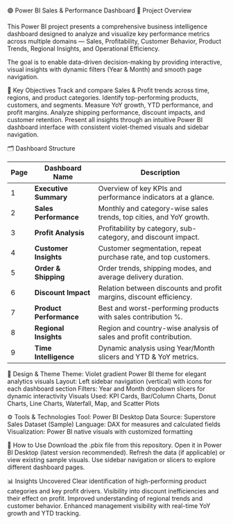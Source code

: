 🟣 Power BI Sales & Performance Dashboard
📘 Project Overview



This Power BI project presents a comprehensive business intelligence dashboard designed to analyze and visualize key performance metrics across multiple domains — Sales, Profitability, Customer Behavior, Product Trends, Regional Insights, and Operational Efficiency.

The goal is to enable data-driven decision-making by providing interactive, visual insights with dynamic filters (Year & Month) and smooth page navigation.


🧠 Key Objectives
Track and compare Sales & Profit trends across time, regions, and product categories.
Identify top-performing products, customers, and segments.
Measure YoY growth, YTD performance, and profit margins.
Analyze shipping performance, discount impacts, and customer retention.
Present all insights through an intuitive Power BI dashboard interface with consistent violet-themed visuals and sidebar navigation.



🗂 Dashboard Structure

| Page | Dashboard Name          | Description                                                         |
| ---- | ----------------------- | ------------------------------------------------------------------- |
| 1    | **Executive Summary**   | Overview of key KPIs and performance indicators at a glance.        |
| 2    | **Sales Performance**   | Monthly and category-wise sales trends, top cities, and YoY growth. |
| 3    | **Profit Analysis**     | Profitability by category, sub-category, and discount impact.       |
| 4    | **Customer Insights**   | Customer segmentation, repeat purchase rate, and top customers.     |
| 5    | **Order & Shipping**    | Order trends, shipping modes, and average delivery duration.        |
| 6    | **Discount Impact**     | Relation between discounts and profit margins, discount efficiency. |
| 7    | **Product Performance** | Best and worst-performing products with sales contribution %.       |
| 8    | **Regional Insights**   | Region and country-wise analysis of sales and profit contribution.  |
| 9    | **Time Intelligence**   | Dynamic analysis using Year/Month slicers and YTD & YoY metrics.    |




🎨 Design & Theme
Theme: Violet gradient Power BI theme for elegant analytics visuals
Layout: Left sidebar navigation (vertical) with icons for each dashboard section
Filters: Year and Month dropdown slicers for dynamic interactivity
Visuals Used: KPI Cards, Bar/Column Charts, Donut Charts, Line Charts, Waterfall, Map, and Scatter Plots



⚙️ Tools & Technologies
Tool: Power BI Desktop
Data Source: Superstore Sales Dataset (Sample)
Language: DAX for measures and calculated fields
Visualization: Power BI native visuals with customized formatting



🧾 How to Use
Download the .pbix file from this repository.
Open it in Power BI Desktop (latest version recommended).
Refresh the data (if applicable) or view existing sample visuals.
Use sidebar navigation or slicers to explore different dashboard pages.



📊 Insights Uncovered
Clear identification of high-performing product categories and key profit drivers.
Visibility into discount inefficiencies and their effect on profit.
Improved understanding of regional trends and customer behavior.
Enhanced management visibility with real-time YoY growth and YTD tracking.
